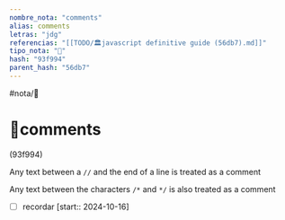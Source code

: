 ```yaml
---
nombre_nota: "comments"
alias: comments
letras: "jdg"
referencias: "[[TODO/🏛️javascript definitive guide (56db7).md]]"
tipo_nota: "📑"
hash: "93f994"
parent_hash: "56db7"
---
```


#nota/📑

# 📑comments
<div class="hash">(93f994)</div>

Any text between a `//` and the end of a line is treated as a comment  

Any text between the characters `/*` and `*/` is also treated as a comment

- [ ] recordar  [start:: 2024-10-16]
